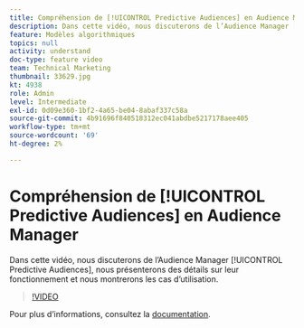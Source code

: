 ```yaml
---
title: Compréhension de [!UICONTROL Predictive Audiences] en Audience Manager
description: Dans cette vidéo, nous discuterons de l’Audience Manager [!UICONTROL Predictive Audiences], nous présenterons des détails sur leur fonctionnement et nous montrerons les cas d’utilisation.
feature: Modèles algorithmiques
topics: null
activity: understand
doc-type: feature video
team: Technical Marketing
thumbnail: 33629.jpg
kt: 4938
role: Admin
level: Intermediate
exl-id: 0d09e360-1bf2-4a65-be04-8abaf337c58a
source-git-commit: 4b91696f840518312ec041abdbe5217178aee405
workflow-type: tm+mt
source-wordcount: '69'
ht-degree: 2%

---
```


# Compréhension de [!UICONTROL Predictive Audiences] en Audience Manager

Dans cette vidéo, nous discuterons de l’Audience Manager [!UICONTROL Predictive Audiences], nous présenterons des détails sur leur fonctionnement et nous montrerons les cas d’utilisation.

>[!VIDEO](https://video.tv.adobe.com/v/33629/?quality=12)

Pour plus d’informations, consultez la [documentation](https://docs.adobe.com/content/help/en/audience-manager/user-guide/features/algorithmic-models/predictive-audiences/predictive-audiences.html).
